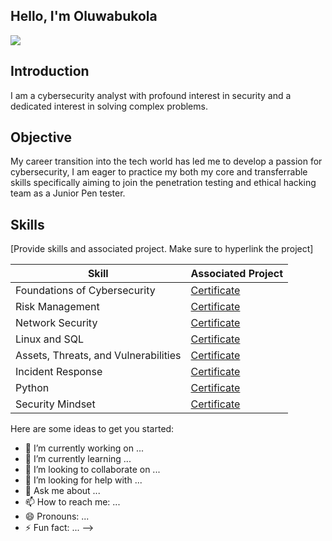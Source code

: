 ## Hello, I'm Oluwabukola
<a href="https://linkedin.com/in/oluwabukola-olasehinde-christiana-4b32a9244"><img src="https://img.shields.io/badge/LinkedIn--blue--?logoColor=blue&labelColor=blue&color=blue" /></a>

## Introduction

I am a cybersecurity analyst with profound interest in security and a dedicated interest in solving complex problems.

## Objective

My career transition into the tech world has led me to develop a passion for cybersecurity, I am eager to practice my both my core and transferrable skills specifically aiming to join the penetration testing and ethical hacking team as a Junior Pen tester.

## Skills
[Provide skills and associated project. Make sure to hyperlink the project]

| Skill                                         | Associated Project          |
|-----------------------------------------------|-----------------------------|
| Foundations of Cybersecurity                  | <a href="https://coursera.org/verify/DFRVP9QJVP8B">Certificate</a>|
| Risk Management                               | <a href="https://coursera.org/verify/TPDQGKFLQSAC">Certificate</a>|
| Network Security                              | <a href="https://coursera.org/verify/AC8XDU596WV7">Certificate</a>|
| Linux and SQL                                 | <a href="https://coursera.org/verify/3HT7W8MZAQPG">Certificate</a>|
| Assets, Threats, and Vulnerabilities          | <a href="https://coursera.org/verify/8FTXFCMSXSH4">Certificate</a>|
| Incident Response                             | <a href="https://coursera.org/verify/9RG5E9D4HJ64">Certificate</a>|
| Python                                        | <a href="https://coursera.org/verify/JDKSG7GUHGHD">Certificate</a>|
| Security Mindset                              | <a href="https://coursera.org/verify/JDKSG7GUHGHD">Certificate</a>|



Here are some ideas to get you started:

- 🔭 I’m currently working on ...
- 🌱 I’m currently learning ...
- 👯 I’m looking to collaborate on ...
- 🤔 I’m looking for help with ...
- 💬 Ask me about ...
- 📫 How to reach me: ...
- 😄 Pronouns: ...
- ⚡ Fun fact: ...
-->
